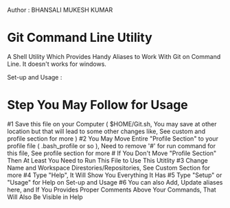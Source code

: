 Author : BHANSALI MUKESH KUMAR

# Git Command Line Utility
A Shell Utility Which Provides Handy Aliases to Work With Git on Command Line. It doesn't works for windows.

Set-up and Usage : 
# Step You May Follow for Usage
  #1 Save this file on your Computer ( $HOME/Git.sh, You may save at other location but that will lead to some other changes like, See    custom and profile section for more )
  #2 You May Move Entire "Profile Section" to your profile file ( .bash_profile or so ), Need to remove '#' for run command for this file,  See profile section for more
      # If You Don't Move "Profile Section" Then At Least You Need to Run This File to Use This Utitlity
  #3 Change Name and Workspace Direstories/Repositories, See Custom Section for more
  #4 Type "Help", It Will Show You Everything It Has
  #5 Type "Setup" or "Usage" for Help on Set-up and Usage
  #6 You can also Add, Update aliases here, and If You Provides Proper Comments Above Your Commands, That Will Also Be Visible in Help
